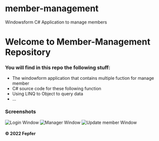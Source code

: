 # member-management
Windowsform C# Application to manage members
# Welcome to Member-Management Repository
### You will find in this repo the following stuff:
* The windowform application that contains multiple fuction for manage member
* C# source code for these following function
* Using LINQ to Object to query data
* ...
### Screenshots
![Login Window](https://github.com/fepfer-git/member-management/blob/main/Images/Login%20Window.png)
![Manager Window](https://github.com/fepfer-git/member-management/blob/main/Images/Manager%20Window.png)
![Update member Window](https://github.com/fepfer-git/member-management/blob/main/Images/Update%20Member%20Window.png)
                    
#### © 2022 Fepfer